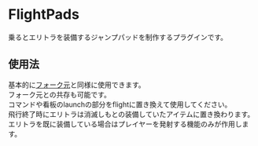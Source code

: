 # FlightPads
乗るとエリトラを装備するジャンプパッドを制作するプラグインです。
## 使用法
基本的に[フォーク元](https://www.spigotmc.org/resources/launchpads.80404/)と同様に使用できます。  
フォーク元との共存も可能です。  
コマンドや看板のlaunchの部分をflightに置き換えて使用してください。  
飛行終了時にエリトラは消滅しもとの装備していたアイテムに置き換わります。  
エリトラを既に装備している場合はプレイヤーを発射する機能のみが作用します。  
